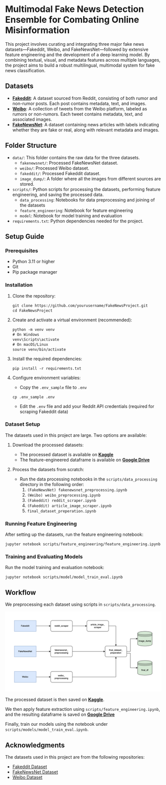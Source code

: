 # Multimodal Fake News Detection Ensemble for Combating Online Misinformation

This project involves curating and integrating three major fake news datasets—Fakeddit, Weibo, and FakeNewsNet—followed by extensive feature engineering and the development of a deep learning model. By combining textual, visual, and metadata features across multiple languages, the project aims to build a robust multilingual, multimodal system for fake news classification.

## Datasets
- **[Fakeddit](https://github.com/entitize/Fakeddit)**: A dataset sourced from Reddit, consisting of both rumor and non-rumor posts. Each post contains metadata, text, and images.
- **[Weibo](https://github.com/yaqingwang/EANN-KDD18/tree/master/data/weibo)**: A collection of tweets from the Weibo platform, labeled as rumors or non-rumors. Each tweet contains metadata, text, and associated images.
- **[FakeNewsNet](https://github.com/KaiDMML/FakeNewsNet)**: A dataset containing news articles with labels indicating whether they are fake or real, along with relevant metadata and images.

## Folder Structure
- `data/`: This folder contains the raw data for the three datasets.
    - `fakenewsnet/`: Processed FakeNewsNet dataset.
    - `weibo/`: Processed Weibo dataset.
    - `fakeddit/`: Processed Fakeddit dataset.
    - `image_dump/`: A folder where all the images from different sources are stored.
- `scripts/`: Python scripts for processing the datasets, performing feature engineering, and saving the processed data.
    - `data_processing`: Notebooks for data preprocessing and joining of the datasets
    - `feature_engineering`: Notebook for feature engineering
    - `model`: Notebook for model training and evaluation
- `requirements.txt`: Python dependencies needed for the project.

## Setup Guide

### Prerequisites
- Python 3.11 or higher
- Git
- Pip package manager

### Installation

1. Clone the repository:
   ```
   git clone https://github.com/yourusername/FakeNewsProject.git
   cd FakeNewsProject
   ```

2. Create and activate a virtual environment (recommended):
   ```
   python -m venv venv
   # On Windows
   venv\Scripts\activate
   # On macOS/Linux
   source venv/bin/activate
   ```

3. Install the required dependencies:
   ```
   pip install -r requirements.txt
   ```

4. Configure environment variables:
   - Copy the `.env_sample` file to `.env`
   ```
   cp .env_sample .env
   ```
   - Edit the `.env` file and add your Reddit API credentials (required for scraping Fakeddit data)

### Dataset Setup

The datasets used in this project are large. Two options are available:

1. Download the processed datasets:
   - The processed dataset is available on **[Kaggle](https://www.kaggle.com/datasets/siruitan/fakenewsproject?select=image_dump+2)**
   - The feature-engineered dataframe is available on **[Google Drive](https://drive.google.com/file/d/1BtqdkDHTEWHTfIyV8AlMJ1paVPLibe1H/view?usp=sharing)**

2. Process the datasets from scratch:
   - Run the data processing notebooks in the `scripts/data_processing` directory in the following order:
     1. `(FakeNewsNet) fakenewsnet_preprocessing.ipynb`
     2. `(Weibo) weibo_preprocessing.ipynb`
     3. `(Fakeddit) reddit_scraper.ipynb`
     4. `(Fakeddit) article_image_scraper.ipynb`
     5. `final_dataset_preperation.ipynb`

### Running Feature Engineering

After setting up the datasets, run the feature engineering notebook:
```
jupyter notebook scripts/feature_engineering/feature_engineering.ipynb
```

### Training and Evaluating Models

Run the model training and evaluation notebook:
```
jupyter notebook scripts/model/model_train_eval.ipynb
```

## Workflow
We preprocessing each dataset using scripts in `scripts/data_processing`. 

<img src="assets/data_processing_workflow.png" alt="Data Processing Workflow" width="1000"/>

The processed dataset is then saved on **[Kaggle](https://www.kaggle.com/datasets/siruitan/fakenewsproject?select=image_dump+2)**.

We then apply feature extraction using `scripts/feature_engineering.ipynb`, and the resulting dataframe is saved on **[Google Drive](https://drive.google.com/file/d/1BtqdkDHTEWHTfIyV8AlMJ1paVPLibe1H/view?usp=sharing)**

Finally, train our models using the notebook under `scripts/models/model_train_eval.ipynb`.

## Acknowledgments
The datasets used in this project are from the following repositories:
- [Fakeddit Dataset](https://github.com/entitize/Fakeddit)
- [FakeNewsNet Dataset](https://github.com/KaiDMML/FakeNewsNet)
- [Weibo Dataset](https://github.com/yaqingwang/EANN-KDD18/tree/master/data/weibo)

